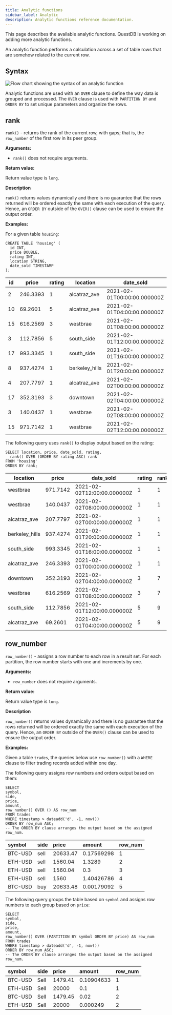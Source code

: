 ```yaml
---
title: Analytic functions
sidebar_label: Analytic
description: Analytic functions reference documentation.
---
```


This page describes the available analytic functions. QuestDB is working on
adding more analytic functions.

An analytic function performs a calculation across a set of table rows that are
somehow related to the current row.

## Syntax

![Flow chart showing the syntax of an analytic function](/img/docs/diagrams/analyticFunction.svg)

Analytic functions are used with an `OVER` clause to define the way data is
grouped and processed. The `OVER` clause is used with `PARTITION BY` and
`ORDER BY` to set unique parameters and organize the rows.

## rank

`rank()` - returns the rank of the current row, with gaps; that is, the
`row_number` of the first row in its peer group.

**Arguments:**

- `rank()` does not require arguments.

**Return value:**

Return value type is `long`.

**Description**

`rank()` returns values dynamically and there is no guarantee that the rows
returned will be ordered exactly the same with each execution of the query.
Hence, an `ORDER BY` outside of the `OVER()` clause can be used to ensure the
output order.

**Examples:**

For a given table `housing`:

```questdb-sql
CREATE TABLE 'housing' (
  id INT,
  price DOUBLE,
  rating INT,
  location STRING,
  date_sold TIMESTAMP
);
```

| id  | price    | rating | location       | date_sold                   |
| --- | -------- | ------ | -------------- | --------------------------- |
| 2   | 246.3393 | 1      | alcatraz_ave   | 2021-02-01T00:00:00.000000Z |
| 10  | 69.2601  | 5      | alcatraz_ave   | 2021-02-01T04:00:00.000000Z |
| 15  | 616.2569 | 3      | westbrae       | 2021-02-01T08:00:00.000000Z |
| 3   | 112.7856 | 5      | south_side     | 2021-02-01T12:00:00.000000Z |
| 17  | 993.3345 | 1      | south_side     | 2021-02-01T16:00:00.000000Z |
| 8   | 937.4274 | 1      | berkeley_hills | 2021-02-01T20:00:00.000000Z |
| 4   | 207.7797 | 1      | alcatraz_ave   | 2021-02-02T00:00:00.000000Z |
| 17  | 352.3193 | 3      | downtown       | 2021-02-02T04:00:00.000000Z |
| 3   | 140.0437 | 1      | westbrae       | 2021-02-02T08:00:00.000000Z |
| 15  | 971.7142 | 1      | westbrae       | 2021-02-02T12:00:00.000000Z |

The following query uses `rank()` to display output based on the rating:

```questdb-sql
SELECT location, price, date_sold, rating,
  rank() OVER (ORDER BY rating ASC) rank
FROM 'housing'
ORDER BY rank;
```

| location       | price    | date_sold                   | rating | rank |
| -------------- | -------- | --------------------------- | ------ | ---- |
| westbrae       | 971.7142 | 2021-02-02T12:00:00.000000Z | 1      | 1    |
| westbrae       | 140.0437 | 2021-02-02T08:00:00.000000Z | 1      | 1    |
| alcatraz_ave   | 207.7797 | 2021-02-02T00:00:00.000000Z | 1      | 1    |
| berkeley_hills | 937.4274 | 2021-02-01T20:00:00.000000Z | 1      | 1    |
| south_side     | 993.3345 | 2021-02-01T16:00:00.000000Z | 1      | 1    |
| alcatraz_ave   | 246.3393 | 2021-02-01T00:00:00.000000Z | 1      | 1    |
| downtown       | 352.3193 | 2021-02-02T04:00:00.000000Z | 3      | 7    |
| westbrae       | 616.2569 | 2021-02-01T08:00:00.000000Z | 3      | 7    |
| south_side     | 112.7856 | 2021-02-01T12:00:00.000000Z | 5      | 9    |
| alcatraz_ave   | 69.2601  | 2021-02-01T04:00:00.000000Z | 5      | 9    |

## row_number

`row_number()` - assigns a row number to each row in a result set. For each
partition, the row number starts with one and increments by one.

**Arguments:**

- `row_number` does not require arguments.

**Return value:**

Return value type is `long`.

**Description**

`row_number()` returns values dynamically and there is no guarantee that the
rows returned will be ordered exactly the same with each execution of the query.
Hence, an `ORDER BY` outside of the `OVER()` clause can be used to ensure the
output order.

**Examples:**

Given a table `trades`, the queries below use `row_number()` with a `WHERE`
clause to filter trading records added within one day.

The following query assigns row numbers and orders output based on them:

```questdb-sql
SELECT
symbol,
side,
price,
amount,
row_number() OVER () AS row_num
FROM trades
WHERE timestamp > dateadd('d', -1, now())
ORDER BY row_num ASC;
-- The ORDER BY clause arranges the output based on the assigned row_num.
```

| symbol  | side | price    | amount     | row_num |
| :------ | :--- | :------- | :--------- | :------ |
| BTC-USD | sell | 20633.47 | 0.17569298 | 1       |
| ETH-USD | sell | 1560.04  | 1.3289     | 2       |
| ETH-USD | sell | 1560.04  | 0.3        | 3       |
| ETH-USD | sell | 1560     | 1.40426786 | 4       |
| BTC-USD | buy  | 20633.48 | 0.00179092 | 5       |

The following query groups the table based on `symbol` and assigns row numbers
to each group based on `price`:

```questdb-sql
SELECT
symbol,
side,
price,
amount,
row_number() OVER (PARTITION BY symbol ORDER BY price) AS row_num
FROM trades
WHERE timestamp > dateadd('d', -1, now())
ORDER BY row_num ASC;
-- The ORDER BY clause arranges the output based on the assigned row_num.
```

| symbol  | side | price   | amount     | row_num |
| :------ | :--- | :------ | :--------- | :------ |
| BTC-USD | Sell | 1479.41 | 0.10904633 | 1       |
| ETH-USD | Sell | 20000   | 0.1        | 1       |
| BTC-USD | Sell | 1479.45 | 0.02       | 2       |
| ETH-USD | Sell | 20000   | 0.000249   | 2       |
